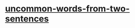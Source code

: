 # [uncommon-words-from-two-sentences](https://leetcode-cn.com/problems/uncommon-words-from-two-sentences)
